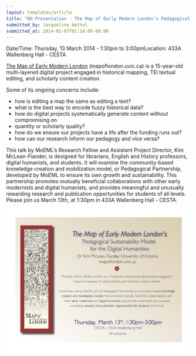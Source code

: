 ```yaml
---
layout: templates/article
title: "DH Presentation - The Map of Early Modern London's Pedagogical Sustainability Model for the Digital Humanities"
submitted_by: Jacqueline Hettel
submitted_at: 2014-03-07T01:14:00-08:00
---
```



Date/Time: Thursday, 13 March 2014 - 1:30pm to 3:00pmLocation: 433A Wallenberg Hall - CESTA

[The Map of Early Modern London](http://mapoflondon.uvic.ca) (mapoflondon.uvic.ca) is a 15-year-old multi-layered digital project engaged in historical mapping, TEI textual editing, and scholarly content creation.


Some of its ongoing concerns include:


* how is editing a map the same as editing a text?
* what is the best way to encode fuzzy historical data?
* how do digital projects systematically generate content without compromising on
* quantity or scholarly quality?
* how do we ensure our projects have a life after the funding runs out?
* how can our research inform our pedagogy and vice versa?




This talk by MoEML’s Research Fellow and Assistant Project Director, Kim McLean-Fiander, is designed for librarians, English and History professors, digital humanists, and students. It will examine the community-based knowledge creation and mobilization model, or Pedagogical Partnership, developed by MoEML to ensure its own growth and sustainability. This partnership promotes mutually beneficial collaborations with other early modernists and digital humanists, and provides meaningful and unusually rewarding research and publication opportunities for students of all levels. Please join us March 13th, at 1:30pm in 433A Wallenberg Hall - CESTA.







![](../post-images/stanford_moeml_poster.jpg)


